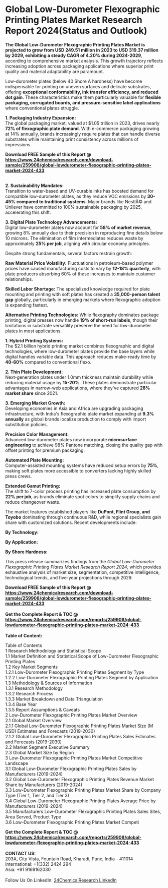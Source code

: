 <h1>Global Low-Durometer Flexographic Printing Plates Market Research Report 2024(Status and Outlook)</h1><p><strong>The Global Low-Durometer Flexographic Printing Plates Market is projected to grow from USD 249.51 million in 2023 to USD 319.37 million by 2029, exhibiting a steady CAGR of 4.20% during 2024-2029</strong>, according to comprehensive market analysis. This growth trajectory reflects increasing adoption across packaging applications where superior print quality and material adaptability are paramount.</p><p>Low-durometer plates (below 40 Shore A hardness) have become indispensable for printing on uneven surfaces and delicate substrates, offering <strong>exceptional conformability, ink transfer efficiency, and reduced dot gain</strong>. These characteristics make them particularly valuable for <strong>flexible packaging, corrugated boards, and pressure-sensitive label applications</strong> where conventional plates struggle.</p><p><strong>1. Packaging Industry Expansion:</strong><br>
The global packaging market, valued at $1.05 trillion in 2023, drives nearly <strong>72% of flexographic plate demand</strong>. With e-commerce packaging growing at 14% annually, brands increasingly require plates that can handle diverse substrates while maintaining print consistency across millions of impressions.</p><div><b>Download FREE Sample of this Report @ 
            <a href="https://www.24chemicalresearch.com/download-sample/259908/global-lowdurometer-flexographic-printing-plates-market-2024-433">
            https://www.24chemicalresearch.com/download-sample/259908/global-lowdurometer-flexographic-printing-plates-market-2024-433</a></b></div><br><p><strong>2. Sustainability Mandates:</strong><br> 
Transition to water-based and UV-curable inks has boosted demand for compatible low-durometer plates, as they reduce VOC emissions by <strong>30-45% compared to traditional systems</strong>. Major brands like NestlÃ© and Unilever have committed to 100% sustainable packaging by 2025, accelerating this shift.</p><p><strong>3. Digital Plate Technology Advancements:</strong><br>
Digital low-durometer plates now account for <strong>58% of market revenue</strong>, growing 8% annually due to their precision in reproducing fine details below 10 microns. The elimination of film intermediates reduces waste by approximately <strong>25% per job</strong>, aligning with circular economy principles.</p><p>Despite strong fundamentals, several factors restrain growth:</p><p><strong>Raw Material Price Volatility:</strong> Fluctuations in petroleum-based polymer prices have caused manufacturing costs to vary by <strong>12-18% quarterly</strong>, with plate producers absorbing 60% of these increases to maintain customer relationships.</p><p><strong>Skilled Labor Shortage:</strong> The specialized knowledge required for plate mounting and printing with soft plates has created a <strong>35,000-person talent gap</strong> globally, particularly in emerging markets where flexographic adoption is expanding fastest.</p><p><strong>Alternative Printing Technologies:</strong> While flexography dominates package printing, digital presses now handle <strong>19% of short-run labels</strong>, though their limitations in substrate versatility preserve the need for low-durometer plates in most applications.</p><p><strong>1. Hybrid Printing Systems:</strong><br>
The $2.1 billion hybrid printing market combines flexographic and digital technologies, where low-durometer plates provide the base layers while digital handles variable data. This approach reduces make-ready time by <strong>40-60%</strong> compared to conventional flexo.</p><p><strong>2. Thin Plate Development:</strong><br>
Next-generation plates under 1.0mm thickness maintain durability while reducing material usage by <strong>15-20%</strong>. These plates demonstrate particular advantages in narrow-web applications, where they've captured <strong>28% market share</strong> since 2021.</p><p><strong>3. Emerging Market Growth:</strong><br>
Developing economies in Asia and Africa are upgrading packaging infrastructure, with India's flexographic plate market expanding at <strong>9.3% annually</strong> as global brands localize production to comply with import substitution policies.</p><p><strong>Precision Color Management:</strong><br>
	Advanced low-durometer plates now incorporate <strong>microsurface engineering</strong> to achieve 98% Pantone matching, closing the quality gap with offset printing for premium packaging.</p><p><strong>Automated Plate Mounting:</strong><br>
	Computer-assisted mounting systems have reduced setup errors by <strong>75%</strong>, making soft plates more accessible to converters lacking highly skilled press crews.</p><p><strong>Extended Gamut Printing:</strong><br>
	The shift to 7-color process printing has increased plate consumption by <strong>22% per job</strong>, as brands eliminate spot colors to simplify supply chains and reduce changeover waste.</p><p>The market features established players like <strong>DuPont, Flint Group, and Toyobo</strong> dominating through continuous R&amp;D, while regional specialists gain share with customized solutions. Recent developments include:</p><p><strong>By Technology:</strong></p><p><strong>By Application:</strong></p><p><strong>By Shore Hardness:</strong></p><p>This press release summarizes findings from the <em>Global Low-Durometer Flexographic Printing Plates Market Research Report 2024</em>, which provides exhaustive analysis of market size, segmentation, competitive intelligence, technological trends, and five-year projections through 2029.</p><div><b>Download FREE Sample of this Report @ 
            <a href="https://www.24chemicalresearch.com/download-sample/259908/global-lowdurometer-flexographic-printing-plates-market-2024-433">
            https://www.24chemicalresearch.com/download-sample/259908/global-lowdurometer-flexographic-printing-plates-market-2024-433</a></b></div><br><div><b>Get the Complete Report & TOC @ 
            <a href="https://www.24chemicalresearch.com/reports/259908/global-lowdurometer-flexographic-printing-plates-market-2024-433">
            https://www.24chemicalresearch.com/reports/259908/global-lowdurometer-flexographic-printing-plates-market-2024-433</a></b></div><br>
            <b>Table of Content:</b><p>Table of Contents<br />
1 Research Methodology and Statistical Scope<br />
1.1 Market Definition and Statistical Scope of Low-Durometer Flexographic Printing Plates<br />
1.2 Key Market Segments<br />
1.2.1 Low-Durometer Flexographic Printing Plates Segment by Type<br />
1.2.2 Low-Durometer Flexographic Printing Plates Segment by Application<br />
1.3 Methodology & Sources of Information<br />
1.3.1 Research Methodology<br />
1.3.2 Research Process<br />
1.3.3 Market Breakdown and Data Triangulation<br />
1.3.4 Base Year<br />
1.3.5 Report Assumptions & Caveats<br />
2 Low-Durometer Flexographic Printing Plates Market Overview<br />
2.1 Global Market Overview<br />
2.1.1 Global Low-Durometer Flexographic Printing Plates Market Size (M USD) Estimates and Forecasts (2019-2030)<br />
2.1.2 Global Low-Durometer Flexographic Printing Plates Sales Estimates and Forecasts (2019-2030)<br />
2.2 Market Segment Executive Summary<br />
2.3 Global Market Size by Region<br />
3 Low-Durometer Flexographic Printing Plates Market Competitive Landscape<br />
3.1 Global Low-Durometer Flexographic Printing Plates Sales by Manufacturers (2019-2024)<br />
3.2 Global Low-Durometer Flexographic Printing Plates Revenue Market Share by Manufacturers (2019-2024)<br />
3.3 Low-Durometer Flexographic Printing Plates Market Share by Company Type (Tier 1, Tier 2, and Tier 3)<br />
3.4 Global Low-Durometer Flexographic Printing Plates Average Price by Manufacturers (2019-2024)<br />
3.5 Manufacturers Low-Durometer Flexographic Printing Plates Sales Sites, Area Served, Product Type<br />
3.6 Low-Durometer Flexographic Printing Plates Market Competi</p><div><b>Get the Complete Report & TOC @ 
            <a href="https://www.24chemicalresearch.com/reports/259908/global-lowdurometer-flexographic-printing-plates-market-2024-433">
            https://www.24chemicalresearch.com/reports/259908/global-lowdurometer-flexographic-printing-plates-market-2024-433</a></b></div><br><b>CONTACT US:</b><br>
            203A, City Vista, Fountain Road, Kharadi, Pune, India - 411014<br>
            International: +1(332) 2424 294<br>
            Asia: +91 9169162030 <br><br>
            Follow Us On LinkedIn: <a href="https://www.linkedin.com/company/24chemicalresearch/">24ChemicalResearch LinkedIn</a>
